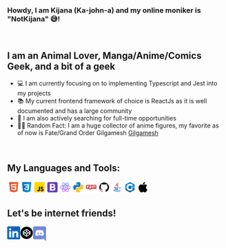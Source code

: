 ### Howdy, I am Kijana (Ka-john-a) and my online moniker is "NotKijana" 😅! ###

<br />

## I am an Animal Lover, Manga/Anime/Comics Geek, and a bit of a geek ##
- 💻 I am currently focusing on to implementing Typescript and Jest into my projects
- 📚 My current frontend framework of choice is ReactJs as it is well documented and has a large community
- 👔 I am also actively searching for full-time opportunities
- 🥷🏾 Random Fact: I am a huge collector of anime figures, my favorite as of now is Fate/Grand Order Gilgamesh [Gilgamesh]

<br />

## My Languages and Tools: ##
<img align="left" alt="html" width="30px" src=".github/images/html.svg"/> 
<img align="left" alt="CSS3" width="30px" src=".github/images/css3.svg"/> 
<img align="left" alt="Javascript" width="30px" src=".github/images/javascript.svg"/> 
<img align="left" alt="Bootstrap" width="30px" src=".github/images/bootstrap.svg"/>
<img align="left" alt="react" width="30px" src=".github/images/react.svg"/> 
<img align="left" alt="python" width="30px" src=".github/images/python.svg"/>
<img align="left" alt="npm" width="30px" src=".github/images/npm.svg"/>
<img align="left" alt="git" width="30px" src=".github/images/git.svg"/>
<img align="left" alt="Java" width="30px" src=".github/images/java.svg"/>
<img align="left" alt="C++" width="30px" src=".github/images/cpp.svg"/>
<img align="left" alt="Apple/Linux" width="30px" src=".github/images/apple.svg"/> 

<br />
<br />

## Let's be internet friends! ##
[<img align="left" alt="NotKijana LinkedIn" width="30px" src=".github/images/linkedin.svg" />][linkedin]
[<img align="left" alt="NotKijana LinkedIn" width="30px" src=".github/images/codepen.png" />][codepen]
[<img align="left" alt="NotKijana LinkedIn" width="30px" fill="#7289da" src=".github/images/discord.svg" />][discord]


[Not a Link to my site]: kijana.io
[Gilgamesh]: https://www.bigbadtoystore.com/product/variationdetails/106569?utm_source=google&utm_medium=opla&utm_term=FAT-106569
[linkedin]: https://www.linkedin.com/in/kijana-richmond-525a95162/
[codepen]: https://codepen.io/NotKijana
[discord]: https://discordapp.com/users/813521466510540811/
